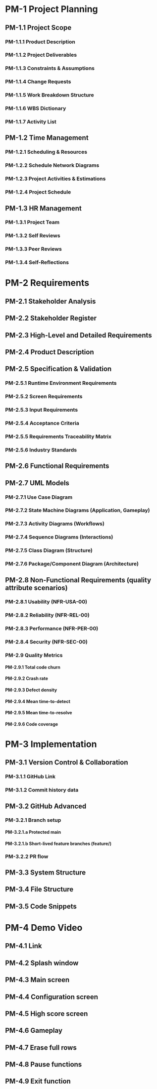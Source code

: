 # PM-1 Project Planning
## PM-1.1 Project Scope
### PM-1.1.1 Product Description
### PM-1.1.2 Project Deliverables
### PM-1.1.3 Constraints & Assumptions
### PM-1.1.4 Change Requests
### PM-1.1.5 Work Breakdown Structure
### PM-1.1.6 WBS Dictionary
### PM-1.1.7 Activity List
## PM-1.2 Time Management
### PM-1.2.1 Scheduling & Resources
### PM-1.2.2 Schedule Network Diagrams
### PM-1.2.3 Project Activities & Estimations
### PM-1.2.4 Project Schedule
## PM-1.3 HR Management
### PM-1.3.1 Project Team
### PM-1.3.2 Self Reviews
### PM-1.3.3 Peer Reviews
### PM-1.3.4 Self-Reflections
# PM-2 Requirements
## PM-2.1 Stakeholder Analysis
## PM-2.2 Stakeholder Register
## PM-2.3 High-Level and Detailed Requirements
## PM-2.4 Product Description
## PM-2.5 Specification & Validation
### PM-2.5.1 Runtime Environment Requirements
### PM-2.5.2 Screen Requirements
### PM-2.5.3 Input Requirements
### PM-2.5.4 Acceptance Criteria
### PM-2.5.5 Requirements Traceability Matrix
### PM-2.5.6 Industry Standards
## PM-2.6 Functional Requirements
## PM-2.7 UML Models
### PM-2.7.1 Use Case Diagram
### PM-2.7.2 State Machine Diagrams (Application, Gameplay)
### PM-2.7.3 Activity Diagrams (Workflows)
### PM-2.7.4 Sequence Diagrams (Interactions)
### PM-2.7.5 Class Diagram (Structure)
### PM-2.7.6 Package/Component Diagram (Architecture)
## PM-2.8 Non-Functional Requirements (quality attribute scenarios)
### PM-2.8.1 Usability (NFR-USA-00)
### PM-2.8.2 Reliability (NFR-REL-00)
### PM-2.8.3 Performance (NFR-PER-00)
### PM-2.8.4 Security (NFR-SEC-00)
### PM-2.9 Quality Metrics
#### PM-2.9.1 Total code churn
#### PM-2.9.2 Crash rate
#### PM-2.9.3 Defect density
#### PM-2.9.4 Mean time-to-detect
#### PM-2.9.5 Mean time-to-resolve
#### PM-2.9.6 Code coverage
# PM-3 Implementation
## PM-3.1 Version Control & Collaboration
### PM-3.1.1 GitHub Link
### PM-3.1.2 Commit history data
## PM-3.2 GitHub Advanced
### PM-3.2.1 Branch setup
#### PM-3.2.1.a Protected main
#### PM-3.2.1.b Short-lived feature branches (feature/<ticket>)
### PM-3.2.2 PR flow
## PM-3.3 System Structure
## PM-3.4 File Structure
## PM-3.5 Code Snippets
# PM-4 Demo Video
## PM-4.1 Link
## PM-4.2 Splash window
## PM-4.3 Main screen
## PM-4.4 Configuration screen
## PM-4.5 High score screen
## PM-4.6 Gameplay
## PM-4.7 Erase full rows
## PM-4.8 Pause functions
## PM-4.9 Exit function